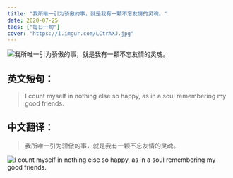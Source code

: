 ```yaml
---
title: "我所唯一引为骄傲的事，就是我有一颗不忘友情的灵魂。"
date: 2020-07-25
tags: ["每日一句"]
cover: "https://i.imgur.com/LCtrAXJ.jpg"
---
```


![我所唯一引为骄傲的事，就是我有一颗不忘友情的灵魂。](https://i.imgur.com/eHc8sZV.jpg)

## 英文短句：
> I count myself in nothing else so happy, as in a soul remembering my good friends.

<!--more-->

## 中文翻译：
> 我所唯一引为骄傲的事，就是我有一颗不忘友情的灵魂。

![I count myself in nothing else so happy, as in a soul remembering my good friends.](https://i.imgur.com/ZPc2VXa.jpg)

